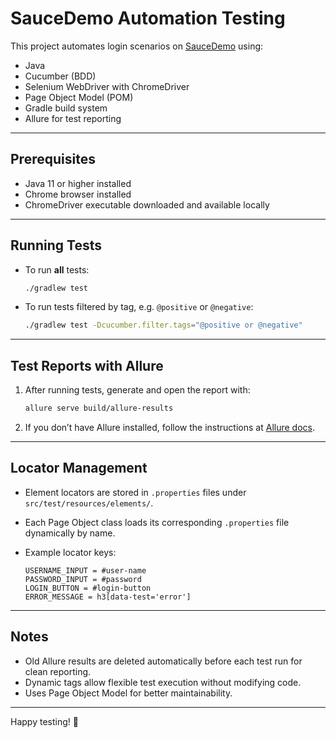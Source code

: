 
# SauceDemo Automation Testing

This project automates login scenarios on [SauceDemo](https://www.saucedemo.com/v1/) using:

- Java
- Cucumber (BDD)
- Selenium WebDriver with ChromeDriver
- Page Object Model (POM)
- Gradle build system
- Allure for test reporting

---

## Prerequisites

- Java 11 or higher installed
- Chrome browser installed
- ChromeDriver executable downloaded and available locally

---

## Running Tests

- To run **all** tests:

  ```bash
  ./gradlew test
  ```

- To run tests filtered by tag, e.g. `@positive` or `@negative`:

  ```bash
  ./gradlew test -Dcucumber.filter.tags="@positive or @negative"
  ```

---

## Test Reports with Allure

1. After running tests, generate and open the report with:

   ```bash
   allure serve build/allure-results
   ```

2. If you don’t have Allure installed, follow the instructions at [Allure docs](https://docs.qameta.io/allure/).

---

## Locator Management

- Element locators are stored in `.properties` files under `src/test/resources/elements/`.
- Each Page Object class loads its corresponding `.properties` file dynamically by name.
- Example locator keys:

  ```
  USERNAME_INPUT = #user-name
  PASSWORD_INPUT = #password
  LOGIN_BUTTON = #login-button
  ERROR_MESSAGE = h3[data-test='error']
  ```

---

## Notes

- Old Allure results are deleted automatically before each test run for clean reporting.
- Dynamic tags allow flexible test execution without modifying code.
- Uses Page Object Model for better maintainability.

---

Happy testing! 🚀
